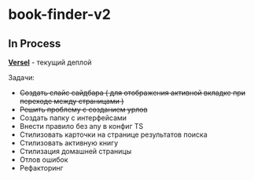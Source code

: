 # book-finder-v2
## In Process

[**Versel**](https://book-finder-v2-r7bw0hmr5-k1ntsugi1.vercel.app/) - текущий деплой

Задачи: 
  - ~~Создать слайс сайдбара ( для отображения активной вкладке при переходе между страницами )~~
  - ~~Решить проблему с созданием урлов~~
  - Создать папку с интерфейсами
  - Внести правило без any в конфиг TS
  - Стилизовать карточки на странице результатов поиска
  - Стилизовать активную книгу
  - Стилизация домашней страницы
  - Отлов ошибок
  - Рефакторинг

